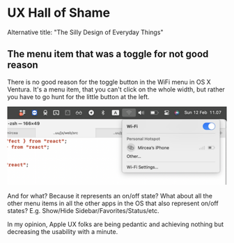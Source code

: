 
# UX Hall of Shame
Alternative title: "The Silly Design of Everyday Things"

## The menu item that was a toggle for not good reason

There is no good reason for the toggle button in the WiFi menu in OS X Ventura. It's a menu item, that you can't click on the whole width, but rather you have to go hunt for the little button at the left.

![](../docs/assets/wifi-on-off.png)

And for what? Because it represents an on/off state? What about all the other menu items in all the other apps in the OS that also represent on/off states? E.g. Show/Hide Sidebar/Favorites/Status/etc.

In my opinion, Apple UX folks are being pedantic and achieving nothing but decreasing the usability with a minute.


